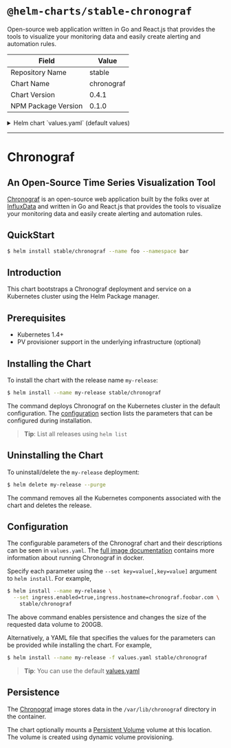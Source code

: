 # `@helm-charts/stable-chronograf`

Open-source web application written in Go and React.js that provides the tools to visualize your monitoring data and easily create alerting and automation rules.

| Field               | Value      |
| ------------------- | ---------- |
| Repository Name     | stable     |
| Chart Name          | chronograf |
| Chart Version       | 0.4.1      |
| NPM Package Version | 0.1.0      |

<details>

<summary>Helm chart `values.yaml` (default values)</summary>

```yaml
## Image Settings
##
image:
  repository: 'docker.io/chronograf'
  tag: '1.3-alpine'
  pullPolicy: 'Always'

## Specify a service type
## ClusterIP is default
## ref: http://kubernetes.io/docs/user-guide/services/
##
service:
  replicas: 1
  type: ClusterIP

## Persist data to a persitent volume
##
persistence:
  enabled: false
  ## chronograf data Persistent Volume Storage Class
  ## If defined, storageClassName: <storageClass>
  ## If set to "-", storageClassName: "", which disables dynamic provisioning
  ## If undefined (the default) or set to null, no storageClassName spec is
  ##   set, choosing the default provisioner.  (gp2 on AWS, standard on
  ##   GKE, AWS & OpenStack)
  ##
  # storageClass: "-"
  accessMode: ReadWriteOnce
  size: 8Gi

## Configure resource requests and limits
## ref: http://kubernetes.io/docs/user-guide/compute-resources/
##
resources:
  requests:
    memory: 256Mi
    cpu: 0.1
  limits:
    memory: 2Gi
    cpu: 2

## Configure the ingress object to hook into existing infastructure
## ref : http://kubernetes.io/docs/user-guide/ingress/
## OPTIONALLY you can set .Values.ingress.secretName to set which secret to use
##
ingress:
  enabled: false
  tls: false
  hostname: chronograf.foobar.com
  annotations:
    # kubernetes.io/ingress.class: "nginx"
    # secretName: my-tls-cert
    # kubernetes.io/tls-acme: "true"

## OAuth Settings for OAuth Providers
## More information -> https://github.com/influxdata/chronograf/blob/master/docs/auth.md
##
oauth:
  # Need to set to true to use any of the oauth options
  enabled: false
  # Used for JWT to support running multiple copies of Chronograf
  token_secret: CHANGE_ME
  github:
    enabled: false
    client_id: CHANGE_ME
    client_secret: CHANGE_ME
    # This is a comma separated list of GH organizations (OPTIONAL)
    gh_orgs: ''
  google:
    enabled: false
    client_id: CHANGE_ME
    client_secret: CHANGE_ME
    # eg. http://chronograf.foobar.com
    public_url: ''
    # This is a comma seperated list of Google Apps domains (OPTIONAL)
    google_domains: ''
  heroku:
    enabled: false
    client_id: CHANGE_ME
    client_secret: CHANGE_ME
    # This is a comma seperated list of Heroku organizations (OPTIONAL)
    he_orgs: ''
```

</details>

---

# Chronograf

## An Open-Source Time Series Visualization Tool

[Chronograf](https://github.com/influxdata/chronograf) is an open-source web application built by the folks over at [InfluxData](https://influxdata.com) and written in Go and React.js that provides the tools to visualize your monitoring data and easily create alerting and automation rules.

## QuickStart

```bash
$ helm install stable/chronograf --name foo --namespace bar
```

## Introduction

This chart bootstraps a Chronograf deployment and service on a Kubernetes cluster using the Helm Package manager.

## Prerequisites

- Kubernetes 1.4+
- PV provisioner support in the underlying infrastructure (optional)

## Installing the Chart

To install the chart with the release name `my-release`:

```bash
$ helm install --name my-release stable/chronograf
```

The command deploys Chronograf on the Kubernetes cluster in the default configuration. The [configuration](#configuration) section lists the parameters that can be configured during installation.

> **Tip**: List all releases using `helm list`

## Uninstalling the Chart

To uninstall/delete the `my-release` deployment:

```bash
$ helm delete my-release --purge
```

The command removes all the Kubernetes components associated with the chart and deletes the release.

## Configuration

The configurable parameters of the Chronograf chart and
their descriptions can be seen in `values.yaml`. The [full image documentation](https://quay.io/influxdb/chronograf) contains more information about running Chronograf in docker.

Specify each parameter using the `--set key=value[,key=value]` argument to `helm install`. For example,

```bash
$ helm install --name my-release \
  --set ingress.enabled=true,ingress.hostname=chronograf.foobar.com \
    stable/chronograf
```

The above command enables persistence and changes the size of the requested data volume to 200GB.

Alternatively, a YAML file that specifies the values for the parameters can be provided while installing the chart. For example,

```bash
$ helm install --name my-release -f values.yaml stable/chronograf
```

> **Tip**: You can use the default [values.yaml](values.yaml)

## Persistence

The [Chronograf](https://quay.io/influxdb/chronograf) image stores data in the `/var/lib/chronograf` directory in the container.

The chart optionally mounts a [Persistent Volume](http://kubernetes.io/docs/user-guide/persistent-volumes/) volume at this location. The volume is created using dynamic volume provisioning.
